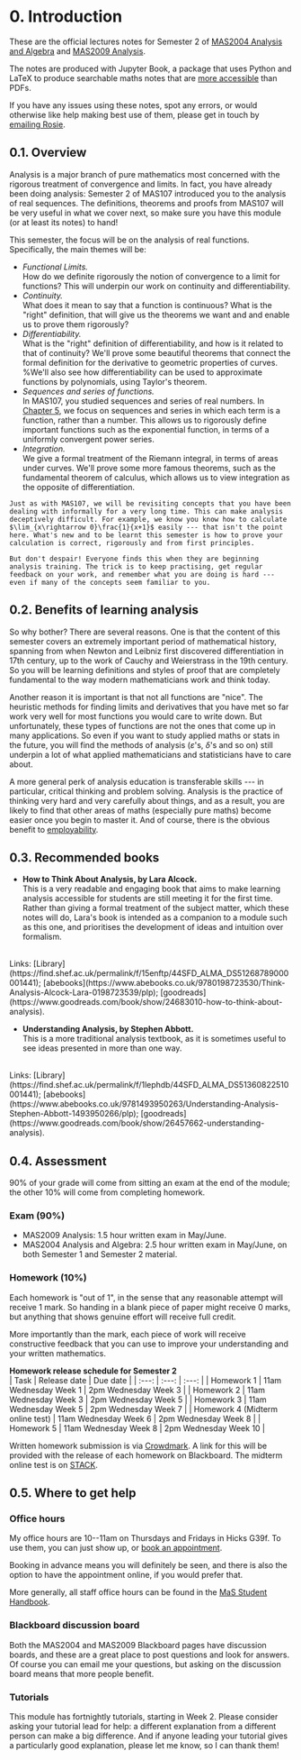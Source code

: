# 0. Introduction

These are the official lectures notes for Semester 2 of [MAS2004 Analysis and Algebra](https://sites.google.com/sheffield.ac.uk/somasstudentintranet/programme-study-information/module-choice/somas-module-directory/somas-module-directory-202425/mas2004-analysis-and-algebra) and [MAS2009 Analysis](https://sites.google.com/sheffield.ac.uk/somasstudentintranet/programme-study-information/module-choice/somas-module-directory/somas-module-directory-202425/mas2009-analysis). 

The notes are produced with Jupyter Book, a package that uses Python and LaTeX to produce searchable maths notes that are [more accessible](https://abestshef.github.io/jupyter/Intro.html) than PDFs. 

If you have any issues using these notes, spot any errors, or would otherwise like help making best use of them, please get in touch by [emailing Rosie](mailto:r.j.shewellbrockway@sheffield.ac.uk).

## 0.1. Overview 

Analysis is a major branch of pure mathematics most concerned with the rigorous treatment of convergence and limits. In fact, you have already been doing analysis: Semester 2 of MAS107 introduced you to the analysis of real sequences. The definitions, theorems and proofs from MAS107 will be very useful in what we cover next, so make sure you have this module (or at least its notes) to hand!

This semester, the focus will be on the analysis of real functions. Specifically, the main themes will be:

- *Functional Limits.* <br> How do we definite rigorously the notion of convergence to a limit for functions? This will underpin our work on continuity and differentiability.
- *Continuity.* <br> What does it mean to say that a function is continuous? What is the "right" definition, that will give us the theorems we want and and enable us to prove them rigorously?
- *Differentiability.* <br> What is the "right" definition of differentiability, and how is it related to that of continuity? We'll prove some beautiful theorems that connect the formal definition for the derivative to geometric properties of curves. %We'll also see how differentiability can be used to approximate functions by polynomials, using Taylor's theorem.
- *Sequences and series of functions.* <br> In MAS107, you studied sequences and series of real numbers. In [Chapter 5](chap:seq&seriesoffns), we focus on sequences and series in which each term is a function, rather than a number. This allows us to rigorously define important functions such as the exponential function, in terms of a uniformly convergent power series.
- *Integration.* <br> We give a formal treatment of the Riemann integral, in terms of areas under curves. We'll prove some more famous theorems, such as the fundamental theorem of calculus, which allows us to view integration as the opposite of differentiation.

```{warning}
Just as with MAS107, we will be revisiting concepts that you have been dealing with informally for a very long time. This can make analysis deceptively difficult. For example, we know you know how to calculate $\lim_{x\rightarrow 0}\frac{1}{x+1}$ easily --- that isn't the point here. What's new and to be learnt this semester is how to prove your calculation is correct, rigorously and from first principles. 

But don't despair! Everyone finds this when they are beginning analysis training. The trick is to keep practising, get regular feedback on your work, and remember what you are doing is hard --- even if many of the concepts seem familiar to you.
```

## 0.2. Benefits of learning analysis

So why bother? There are several reasons. One is that the content of this semester covers an extremely important period of mathematical history, spanning from when Newton and Leibniz first discovered differentiation in 17th century, up to the work of Cauchy and Weierstrass in the 19th century. So you will be learning definitions and styles of proof that are completely fundamental to the way modern mathematicians work and think today.

Another reason it is important is that not all functions are "nice". The heuristic methods for finding limits and derivatives that you have met so far work very well for most functions you would care to write down. But unfortunately, these types of functions are not the ones that come up in many applications. So even if you want to study applied maths or stats in the future, you will find the methods of analysis ($\varepsilon$'s, $\delta$'s and so on) still underpin a lot of what applied mathematicians and statisticians have to care about.

A more general perk of analysis education is transferable skills --- in particular, critical thinking and problem solving. Analysis is the practice of thinking very hard and very carefully about things, and as a result, you are likely to find that other areas of maths (especially pure maths) become easier once you begin to master it. And of course, there is the obvious benefit to [employability](https://students.sheffield.ac.uk/skills/sga).


## 0.3. Recommended books

- **How to Think About Analysis, by Lara Alcock.** <br>
This is a very readable and engaging book that aims to make learning analysis accessible for students are still meeting it for the first time. Rather than giving a formal treatment of the subject matter, which these notes will do, Lara's book is intended as a companion to a module such as this one, and prioritises the development of ideas and intuition over formalism.
<br>
Links: [Library](https://find.shef.ac.uk/permalink/f/15enftp/44SFD_ALMA_DS51268789000001441); [abebooks](https://www.abebooks.co.uk/9780198723530/Think-Analysis-Alcock-Lara-0198723539/plp); [goodreads](https://www.goodreads.com/book/show/24683010-how-to-think-about-analysis).

- **Understanding Analysis, by Stephen Abbott.**<br>
This is a more traditional analysis textbook, as it is sometimes useful to see ideas presented in more than one way.
<br>
Links: [Library](https://find.shef.ac.uk/permalink/f/1lephdb/44SFD_ALMA_DS51360822510001441); [abebooks](https://www.abebooks.co.uk/9781493950263/Understanding-Analysis-Stephen-Abbott-1493950266/plp); [goodreads](https://www.goodreads.com/book/show/26457662-understanding-analysis).


## 0.4. Assessment

90\% of your grade will come from sitting an exam at the end of the module; the other 10\% will come from completing homework.

### Exam (90\%)

- MAS2009 Analysis: 1.5 hour written exam in May/June.
- MAS2004 Analysis and Algebra: 2.5 hour written exam in May/June, on both Semester 1 and Semester 2 material.

### Homework (10\%)

Each homework is "out of 1", in the sense that any reasonable attempt will receive 1 mark. So handing in a blank piece of paper might receive 0 marks, but anything that shows genuine effort will receive full credit.

More importantly than the mark, each piece of work will receive constructive feedback that you can use to improve your understanding and your written mathematics. 

**Homework release schedule for Semester 2** <br>
| Task | Release date | Due date |
| :---: | :---: | :---: |
| Homework 1 | 11am Wednesday Week 1 | 2pm Wednesday Week 3 |
| Homework 2 | 11am Wednesday Week 3 | 2pm Wednesday Week 5 |
| Homework 3 | 11am Wednesday Week 5 | 2pm Wednesday Week 7 |
| Homework 4 (Midterm online test) | 11am Wednesday Week 6 | 2pm Wednesday Week 8 |
| Homework 5 | 11am Wednesday Week 8 | 2pm Wednesday Week 10 |

Written homework submission is via [Crowdmark](https://students.sheffield.ac.uk/digital-learning/assessments/crowdmark). A link for this will be provided with the release of each homework on Blackboard. The midterm online test is on [STACK](https://aim.shef.ac.uk/moodle/my/).

## 0.5. Where to get help

### Office hours
My office hours are 10--11am on Thursdays and Fridays in Hicks G39f. To use them, you can just show up, or [book an appointment](https://calendar.app.google/aeQArCFrWEQ92Wim9). 

Booking in advance means you will definitely be seen, and there is also the option to have the appointment online, if you would prefer that.

More generally, all staff office hours can be found in the [MaS Student Handbook](https://www.google.com/url?q=https%3A%2F%2Fsites.google.com%2Fsheffield.ac.uk%2Fsomasstudentintranet%2Four-staff%2Fstaff-office-hours&sa=D&sntz=1&usg=AOvVaw0MG5KJzsfz4xfgZcJ-B5qE).

### Blackboard discussion board
Both the MAS2004 and MAS2009 Blackboard pages have discussion boards, and these are a great place to post questions and look for answers. Of course you can email me your questions, but asking on the discussion board means that more people benefit.

### Tutorials
This module has fortnightly tutorials, starting in Week 2. Please consider asking your tutorial lead for help: a different explanation from a different person can make a big difference. And if anyone leading your tutorial gives a particularly good explanation, please let me know, so I can thank them!